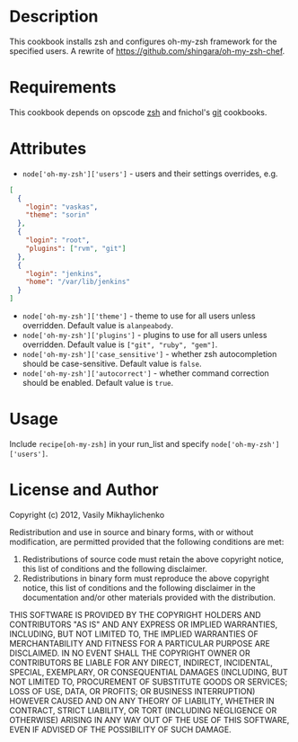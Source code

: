 # Description

This cookbook installs zsh and configures oh-my-zsh framework for the specified users. A rewrite of https://github.com/shingara/oh-my-zsh-chef.

# Requirements

This cookbook depends on opscode [zsh](https://github.com/opscode-cookbooks/zsh) and fnichol's [git](https://github.com/fnichol/chef-git) cookbooks.

# Attributes

* `node['oh-my-zsh']['users']` - users and their settings overrides, e.g.

```json
[
  {
    "login": "vaskas",
    "theme": "sorin"
  },
  {
    "login": "root",
    "plugins": ["rvm", "git"]
  },
  {
    "login": "jenkins",
    "home": "/var/lib/jenkins"
  }
]
```

* `node['oh-my-zsh']['theme']` - theme to use for all users unless overridden. Default value is `alanpeabody`.
* `node['oh-my-zsh']['plugins']` - plugins to use for all users unless overridden. Default value is `["git", "ruby", "gem"]`.
* `node['oh-my-zsh']['case_sensitive']` - whether zsh autocompletion should be case-sensitive. Default value is `false`.
* `node['oh-my-zsh']['autocorrect']` - whether command correction should be enabled. Default value is `true`.

# Usage

Include `recipe[oh-my-zsh]` in your run\_list and specify `node['oh-my-zsh']['users']`.

# License and Author

Copyright (c) 2012, Vasily Mikhaylichenko

Redistribution and use in source and binary forms, with or without
modification, are permitted provided that the following conditions are met:

1. Redistributions of source code must retain the above copyright notice, this
   list of conditions and the following disclaimer.
2. Redistributions in binary form must reproduce the above copyright notice,
   this list of conditions and the following disclaimer in the documentation
   and/or other materials provided with the distribution.

THIS SOFTWARE IS PROVIDED BY THE COPYRIGHT HOLDERS AND CONTRIBUTORS "AS IS" AND
ANY EXPRESS OR IMPLIED WARRANTIES, INCLUDING, BUT NOT LIMITED TO, THE IMPLIED
WARRANTIES OF MERCHANTABILITY AND FITNESS FOR A PARTICULAR PURPOSE ARE
DISCLAIMED. IN NO EVENT SHALL THE COPYRIGHT OWNER OR CONTRIBUTORS BE LIABLE FOR
ANY DIRECT, INDIRECT, INCIDENTAL, SPECIAL, EXEMPLARY, OR CONSEQUENTIAL DAMAGES
(INCLUDING, BUT NOT LIMITED TO, PROCUREMENT OF SUBSTITUTE GOODS OR SERVICES;
LOSS OF USE, DATA, OR PROFITS; OR BUSINESS INTERRUPTION) HOWEVER CAUSED AND
ON ANY THEORY OF LIABILITY, WHETHER IN CONTRACT, STRICT LIABILITY, OR TORT
(INCLUDING NEGLIGENCE OR OTHERWISE) ARISING IN ANY WAY OUT OF THE USE OF THIS
SOFTWARE, EVEN IF ADVISED OF THE POSSIBILITY OF SUCH DAMAGE.
